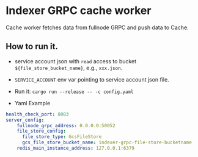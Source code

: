 # Indexer GRPC cache worker

Cache worker fetches data from fullnode GRPC and push data to Cache. 

## How to run it.

* service account json with `read` access to bucket `${file_store_bucket_name}`, e.g., `xxx.json`.
  
* `SERVICE_ACCOUNT` env var pointing to service account json file.

* Run it:  `cargo run --release -- -c config.yaml`

* Yaml Example 
```yaml
health_check_port: 8083
server_config:
    fullnode_grpc_address: 0.0.0.0:50052
    file_store_config:
      file_store_type: GcsFileStore
      gcs_file_store_bucket_name: indexer-grpc-file-store-bucketname
    redis_main_instance_address: 127.0.0.1:6379
```
